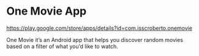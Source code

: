 # One Movie App

https://play.google.com/store/apps/details?id=com.isscroberto.onemovie

One Movie it’s an Android app that helps you discover random movies based on a filter of what you’d like to watch.
